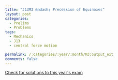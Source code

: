 ```yaml
---
title: "J13M3 &ndash; Precession of Equinoxes"
layout: post
categories:
  - Prelims
  - Problems
tags:
  - Mechanics
  - J13
  - central force motion

permalink: /:categories/:year/:month/M3:output_ext
comments: false
---
```

<object data="2013J3M.pdf" type="application/pdf" width="100%" height="500"></object>
<div class="message"><a href='https://princetonprelim.com/prelim/30/'>Check for solutions to this year's exam</a></div>